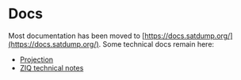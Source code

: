 # Docs

Most documentation has been moved to [https://docs.satdump.org/](https://docs.satdump.org/). Some technical docs remain here:

- [Projection](Projection.md)
- [ZIQ technical notes](ZIQ.md)